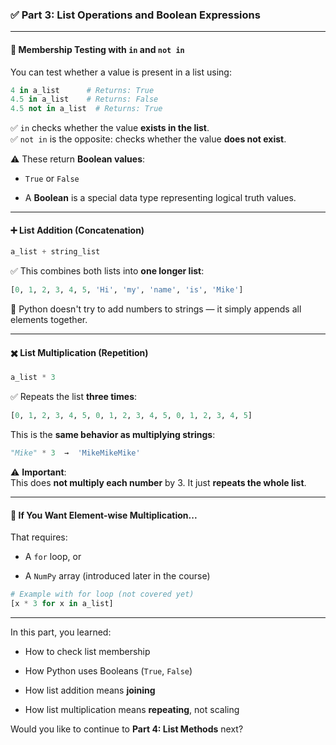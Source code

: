 ### ✅ **Part 3: List Operations and Boolean Expressions**

---

#### 🔎 **Membership Testing with `in` and `not in`**

You can test whether a value is present in a list using:

```python
4 in a_list      # Returns: True
4.5 in a_list    # Returns: False
4.5 not in a_list  # Returns: True
```

✅ `in` checks whether the value **exists in the list**.  
✅ `not in` is the opposite: checks whether the value **does not exist**.

⚠️ These return **Boolean values**:

- `True` or `False`
    
- A **Boolean** is a special data type representing logical truth values.
    

---

#### ➕ **List Addition (Concatenation)**

```python
a_list + string_list
```

✅ This combines both lists into **one longer list**:

```python
[0, 1, 2, 3, 4, 5, 'Hi', 'my', 'name', 'is', 'Mike']
```

🧠 Python doesn't try to add numbers to strings — it simply appends all elements together.

---

#### ✖️ **List Multiplication (Repetition)**

```python
a_list * 3
```

✅ Repeats the list **three times**:

```python
[0, 1, 2, 3, 4, 5, 0, 1, 2, 3, 4, 5, 0, 1, 2, 3, 4, 5]
```

This is the **same behavior as multiplying strings**:

```python
"Mike" * 3  →  'MikeMikeMike'
```

⚠️ **Important**:  
This does **not multiply each number** by 3. It just **repeats the whole list**.

---

#### 🧠 If You Want Element-wise Multiplication...

That requires:

- A `for` loop, or
    
- A `NumPy` array (introduced later in the course)
    

```python
# Example with for loop (not covered yet)
[x * 3 for x in a_list]
```

---

In this part, you learned:

- How to check list membership
    
- How Python uses Booleans (`True`, `False`)
    
- How list addition means **joining**
    
- How list multiplication means **repeating**, not scaling
    

Would you like to continue to **Part 4: List Methods** next?